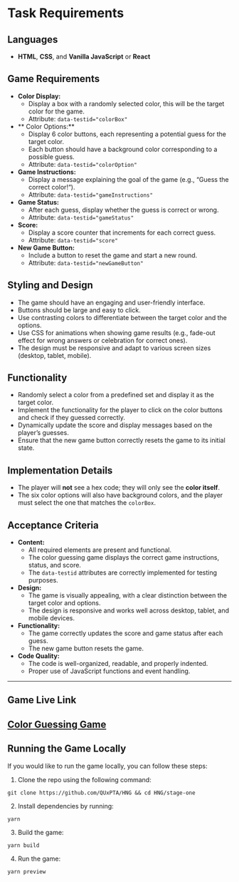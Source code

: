 # Task Requirements

## Languages

- **HTML**, **CSS**, and **Vanilla JavaScript** or **React**

## Game Requirements

- **Color Display:**
  - Display a box with a randomly selected color, this will be the target color for the game.
  - Attribute: `data-testid="colorBox"`
- ** Color Options:**
  - Display 6 color buttons, each representing a potential guess for the target color.
  - Each button should have a background color corresponding to a possible guess.
  - Attribute: `data-testid="colorOption"`
- **Game Instructions:**
  - Display a message explaining the goal of the game (e.g., “Guess the correct color!“).
  - Attribute: `data-testid="gameInstructions"`
- **Game Status:**
  - After each guess, display whether the guess is correct or wrong.
  - Attribute: `data-testid="gameStatus"`
- **Score:**
  - Display a score counter that increments for each correct guess.
  - Attribute: `data-testid="score"`
- **New Game Button:**
  - Include a button to reset the game and start a new round.
  - Attribute: `data-testid="newGameButton"`

## Styling and Design

- The game should have an engaging and user-friendly interface.
- Buttons should be large and easy to click.
- Use contrasting colors to differentiate between the target color and the options.
- Use CSS for animations when showing game results (e.g., fade-out effect for wrong answers or celebration for correct ones).
- The design must be responsive and adapt to various screen sizes (desktop, tablet, mobile).

## Functionality

- Randomly select a color from a predefined set and display it as the target color.
- Implement the functionality for the player to click on the color buttons and check if they guessed correctly.
- Dynamically update the score and display messages based on the player’s guesses.
- Ensure that the new game button correctly resets the game to its initial state.

## Implementation Details

- The player will **not** see a hex code; they will only see the **color itself**.
- The six color options will also have background colors, and the player must select the one that matches the `colorBox`.

## Acceptance Criteria

- **Content:**
  - All required elements are present and functional.
  - The color guessing game displays the correct game instructions, status, and score.
  - The `data-testid` attributes are correctly implemented for testing purposes.
- **Design:**
  - The game is visually appealing, with a clear distinction between the target color and options.
  - The design is responsive and works well across desktop, tablet, and mobile devices.
- **Functionality:**
  - The game correctly updates the score and game status after each guess.
  - The new game button resets the game.
- **Code Quality:**
  - The code is well-organized, readable, and properly indented.
  - Proper use of JavaScript functions and event handling.

---

## Game Live Link

## [Color Guessing Game](https://fluffy-cendol-a75301.netlify.app/)

## Running the Game Locally

If you would like to run the game locally, you can follow these steps:

1. Clone the repo using the following command:

```
git clone https://github.com/QUxPTA/HNG && cd HNG/stage-one
```

2. Install dependencies by running:

```
yarn
```

3. Build the game:

```
yarn build
```

4. Run the game:

```
yarn preview
```
